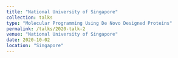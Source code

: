 ```yaml
---
title: "National University of Singapore"
collection: talks
type: "Molecular Programming Using De Novo Designed Proteins"
permalink: /talks/2020-talk-2
venue: "National University of Singapore"
date: 2020-10-02
location: "Singapore"
---
```

